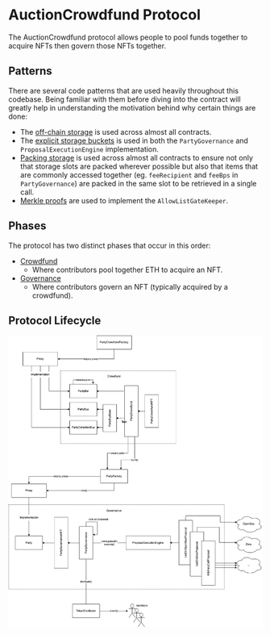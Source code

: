 # AuctionCrowdfund Protocol

The AuctionCrowdfund protocol allows people to pool funds together to acquire NFTs then govern those NFTs together.

## Patterns

There are several code patterns that are used heavily throughout this codebase. Being familiar with them before diving into the contract will greatly help in understanding the motivation behind why certain things are done:

- The [off-chain storage](https://github.com/Dragonfly-Capital/useful-solidity-patterns/tree/main/patterns/off-chain-storage) is used across almost all contracts.
-  The [explicit storage buckets](https://github.com/Dragonfly-Capital/useful-solidity-patterns/tree/main/patterns/explicit-storage-buckets) is used in both the `PartyGovernance` and `ProposalExecutionEngine` implementation.
- [Packing storage](https://github.com/Dragonfly-Capital/useful-solidity-patterns/tree/main/patterns/packing-storage) is used across almost all contracts to ensure not only that storage slots are packed wherever possible but also that items that are commonly accessed together (eg. `feeRecipient` and `feeBps` in `PartyGovernance`) are packed in the same slot to be retrieved in a single call.
- [Merkle proofs](https://github.com/Dragonfly-Capital/useful-solidity-patterns/tree/main/patterns/merkle-proofs) are used to implement the `AllowListGateKeeper`.

## Phases

The protocol has two distinct phases that occur in this order:

- [Crowdfund](./crowdfund.md)
    - Where contributors pool together ETH to acquire an NFT.
- [Governance](./governance.md)
    - Where contributors govern an NFT (typically acquired by a crowdfund).

## Protocol Lifecycle

![contract lifecycle](./contract-lifecycle.png)
